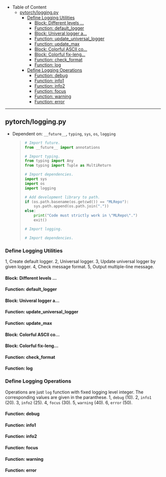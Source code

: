 * Table of Content
  * [pytorch/logging.py](#pytorch-loggingpy)
    * [Define Logging Utilities](#define-logging-utilities)
      * [Block: Different levels ...](#block-different-levels)
      * [Function: default_logger](#function-default_logger)
      * [Block: Univeral logger a...](#block-univeral-logger-a)
      * [Function: update_universal_logger](#function-update_universal_logger)
      * [Function: update_max](#function-update_max)
      * [Block: Colorful ASCII co...](#block-colorful-ascii-co)
      * [Block: Colorful fix-leng...](#block-colorful-fix-leng)
      * [Function: check_format](#function-check_format)
      * [Function: log](#function-log)
    * [Define Logging Operations](#define-logging-operations)
      * [Function: debug](#function-debug)
      * [Function: info1](#function-info1)
      * [Function: info2](#function-info2)
      * [Function: focus](#function-focus)
      * [Function: warning](#function-warning)
      * [Function: error](#function-error)

---

## pytorch/logging.py

- Dependent on: `__future__`, `typing`, `sys`, `os`, `logging`

  > ```python
  > # Import future.
  > from __future__ import annotations
  >
  > # Import typing.
  > from typing import Any
  > from typing import Tuple as MultiReturn
  >
  > # Import dependencies.
  > import sys
  > import os
  > import logging
  >
  > # Add development library to path.
  > if (os.path.basename(os.getcwd()) == "MLRepo"):
  >     sys.path.append(os.path.join("."))
  > else:
  >     print("Code must strictly work in \"MLRepo\".")
  >     exit()
  >
  > # Import logging.
  >
  > # Import dependencies.
  > ```

### Define Logging Utilities

1, Create default logger. 2, Universal logger. 3, Update universal logger by given logger. 4, Check message format. 5, Output multiple-line message.

#### Block: Different levels ...

#### Function: default_logger

#### Block: Univeral logger a...

#### Function: update_universal_logger

#### Function: update_max

#### Block: Colorful ASCII co...

#### Block: Colorful fix-leng...

#### Function: check_format

#### Function: log

### Define Logging Operations

Operations are just `log` function with fixed logging level integer. The corresponding values are given in the paranthese. 1, `debug` (10). 2, `info1` (20). 3, `info2` (25). 4, `focus` (30). 5, `warning` (40). 6, `error` (50).

#### Function: debug

#### Function: info1

#### Function: info2

#### Function: focus

#### Function: warning

#### Function: error